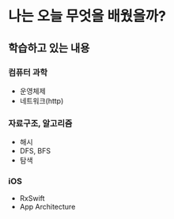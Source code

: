 # 나는 오늘 무엇을 배웠을까?

## 학습하고 있는 내용

### 컴퓨터 과학

- 운영체제
- 네트워크(http)

### 자료구조, 알고리즘

- 해시
- DFS, BFS
- 탐색

### iOS

- RxSwift
- App Architecture